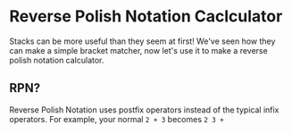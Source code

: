# Reverse Polish Notation Caclculator

Stacks can be more useful than they seem at first! We've seen how they can make a simple bracket matcher, now let's use it to make a reverse polish notation calculator.

## RPN?

Reverse Polish Notation uses postfix operators instead of the typical infix operators. For example, your normal `2 + 3` becomes `2 3 +`
